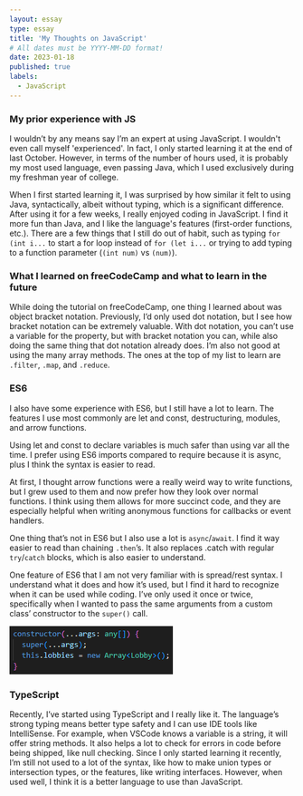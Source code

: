```yaml
---
layout: essay
type: essay
title: 'My Thoughts on JavaScript'
# All dates must be YYYY-MM-DD format!
date: 2023-01-18
published: true
labels:
  - JavaScript
---
```


### My prior experience with JS

I wouldn’t by any means say I’m an expert at using JavaScript. I wouldn't even call myself 'experienced'. In fact, I only started learning it at the end of last October. However, in terms of the number of hours used, it is probably my most used language, even passing Java, which I used exclusively during my freshman year of college.

When I first started learning it, I was surprised by how similar it felt to using Java, syntactically, albeit without typing, which is a significant difference. After using it for a few weeks, I really enjoyed coding in JavaScript. I find it more fun than Java, and I like the language's features (first-order functions, etc.). There are a few things that I still do out of habit, such as typing `for (int i...` to start a for loop instead of `for (let i...` or trying to add typing to a function parameter (`(int num)` vs `(num)`).

### What I learned on freeCodeCamp and what to learn in the future

While doing the tutorial on freeCodeCamp, one thing I learned about was object bracket notation. Previously, I’d only used dot notation, but I see how bracket notation can be extremely valuable. With dot notation, you can’t use a variable for the property, but with bracket notation you can, while also doing the same thing that dot notation already does. I’m also not good at using the many array methods. The ones at the top of my list to learn are `.filter`, `.map`, and `.reduce`.

### ES6

I also have some experience with ES6, but I still have a lot to learn. The features I use most commonly are let and const, destructuring, modules, and arrow functions.

Using let and const to declare variables is much safer than using var all the time. I prefer using ES6 imports compared to require because it is async, plus I think the syntax is easier to read.

At first, I thought arrow functions were a really weird way to write functions, but I grew used to them and now prefer how they look over normal functions. I think using them allows for more succinct code, and they are especially helpful when writing anonymous functions for callbacks or event handlers.

One thing that’s not in ES6 but I also use a lot is `async`/`await`. I find it way easier to read than chaining `.then`’s. It also replaces .catch with regular `try`/`catch` blocks, which is also easier to understand.

One feature of ES6 that I am not very familiar with is spread/rest syntax. I understand what it does and how it’s used, but I find it hard to recognize when it can be used while coding. I’ve only used it once or twice, specifically when I wanted to pass the same arguments from a custom class’ constructor to the `super()` call.

<img class="rounded float-start pe-4" src='../img/js-intro-1/rest-args.png' />

### TypeScript

Recently, I’ve started using TypeScript and I really like it. The language’s strong typing means better type safety and I can use IDE tools like IntelliSense. For example, when VSCode knows a variable is a string, it will offer string methods. It also helps a lot to check for errors in code before being shipped, like null checking. Since I only started learning it recently, I’m still not used to a lot of the syntax, like how to make union types or intersection types, or the features, like writing interfaces. However, when used well, I think it is a better language to use than JavaScript.
